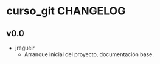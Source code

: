 curso_git CHANGELOG
===================

v0.0
------
- jregueir
    - Arranque inicial del proyecto, documentación base.

